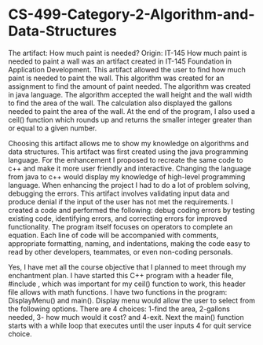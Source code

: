 # CS-499-Category-2-Algorithm-and-Data-Structures

The artifact: How much paint is needed?
Origin: IT-145
How much paint is needed to paint a wall was an artifact created in IT-145 Foundation in Application Development. This artifact allowed the user to find how much paint is needed to paint the wall. This algorithm was created for an assignment to find the amount of paint needed. The algorithm was created in java language. The algorithm accepted the wall height and the wall width to find the area of the wall. The calculation also displayed the gallons needed to paint the area of the wall. At the end of the program, I also used a ceil() function which rounds up and returns the smaller integer greater than or equal to a given number.

Choosing this artifact allows me to show my knowledge on algorithms and data structures. This artifact was first created using the java programming language. For the enhancement I proposed to recreate the same code to c++ and make it more user friendly and interactive. Changing the language from java to c++ would display my knowledge of high-level programming language. When enhancing the project I had to do a lot of problem solving, debugging the errors. This artifact involves validating input data and produce denial if the input of the user has not met the requirements. I created a code and performed the following: debug coding errors by testing existing code, identifying errors, and correcting errors for improved functionality. The program itself focuses on operators to complete an equation. Each line of code will be accompanied with comments, appropriate formatting, naming, and indentations, making the code easy to read by other developers, teammates, or even non-coding personals.

Yes, I have met all the course objective that I planned to meet through my enchantment plan. I have started this C++ program with a header file, #include , which was important for my ceil() function to work, this header file allows with math functions. I have two functions in the program: DisplayMenu() and main(). Display menu would allow the user to select from the following options. There are 4 choices: 1-find the area, 2-gallons needed, 3- how much would it cost? and 4-exit. Next the main() function starts with a while loop that executes until the user inputs 4 for quit service choice.


